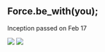 ## Force.be_with(you);

Inception passed on Feb 17

![](https://i.imgur.com/IYQ9WYt.jpg)
![](https://i.imgur.com/w2XPjaZ.png)



